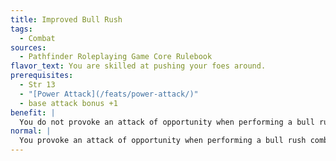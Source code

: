 ```yaml
---
title: Improved Bull Rush
tags:
  - Combat
sources:
  - Pathfinder Roleplaying Game Core Rulebook
flavor_text: You are skilled at pushing your foes around.
prerequisites:
  - Str 13
  - "[Power Attack](/feats/power-attack/)"
  - base attack bonus +1
benefit: |
  You do not provoke an attack of opportunity when performing a bull rush combat maneuver. In addition, you receive a +2 bonus on checks made to bull rush a foe. You also receive a +2 bonus to your Combat Maneuver Defense whenever an opponent tries to bull rush you.
normal: |
  You provoke an attack of opportunity when performing a bull rush combat maneuver.
---
```


